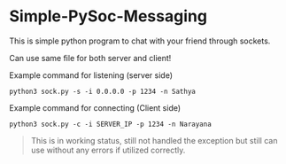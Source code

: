 # Simple-PySoc-Messaging

This is simple python program to chat with your friend through sockets.

Can use same file for both server and client!

Example command for listening (server side)

`python3 sock.py -s -i 0.0.0.0 -p 1234 -n Sathya`

Example command for connecting (Client side)

`python3 sock.py -c -i SERVER_IP -p 1234 -n Narayana`

> This is in working status, still not handled the exception but still can use without any errors if utilized correctly.
